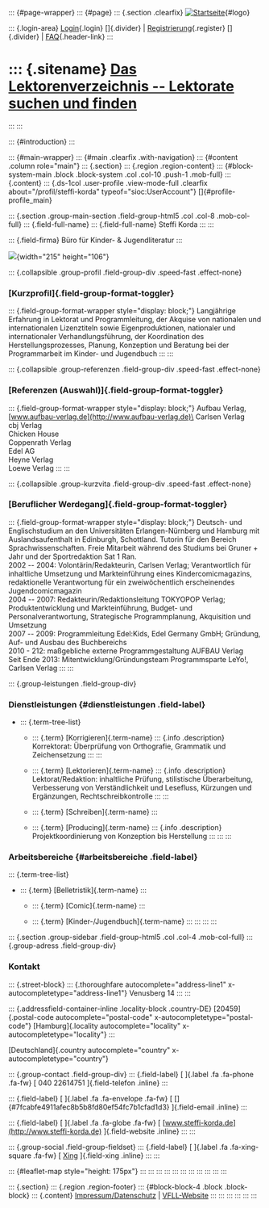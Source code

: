 ::: {#page-wrapper}
::: {#page}
::: {.section .clearfix}
[![Startseite](https://www.lektoren.de/sites/default/files/VfLL_logo.jpg)](/ "Startseite"){#logo}

::: {.login-area}
[Login](/user){.login} []{.divider} \|
[Registrierung](/user/register){.register} []{.divider} \|
[FAQ](/faq-page){.header-link}
:::

::: {.sitename}
[Das Lektorenverzeichnis -- Lektorate suchen und finden](/ "Startseite")
========================================================================
:::
:::

::: {#introduction}
:::

::: {#main-wrapper}
::: {#main .clearfix .with-navigation}
::: {#content .column role="main"}
::: {.section}
::: {.region .region-content}
::: {#block-system-main .block .block-system .col .col-10 .push-1 .mob-full}
::: {.content}
::: {.ds-1col .user-profile .view-mode-full .clearfix about="/profil/steffi-korda" typeof="sioc:UserAccount"}
[]{#profile-profile_main}

::: {.section .group-main-section .field-group-html5 .col .col-8 .mob-col-full}
::: {.field-full-name}
::: {.field-full-name}
Steffi Korda
:::
:::

::: {.field-firma}
Büro für Kinder- & Jugendliteratur
:::

![](https://www.lektoren.de/sites/default/files/styles/profile-image-full/public/users/profile_img/profil.jpg?itok=ORxhr7vH){width="215"
height="106"}

::: {.collapsible .group-profil .field-group-div .speed-fast .effect-none}
### [Kurzprofil]{.field-group-format-toggler}

::: {.field-group-format-wrapper style="display: block;"}
Langjährige Erfahrung in Lektorat und Programmleitung, der Akquise von
nationalen und internationalen Lizenztiteln sowie Eigenproduktionen,
nationaler und internationaler Verhandlungsführung, der Koordination des
Herstellungsprozesses, Planung, Konzeption und Beratung bei der
Programmarbeit im Kinder- und Jugendbuch
:::
:::

::: {.collapsible .group-referenzen .field-group-div .speed-fast .effect-none}
### [Referenzen (Auswahl)]{.field-group-format-toggler}

::: {.field-group-format-wrapper style="display: block;"}
Aufbau Verlag, [www.aufbau-verlag.de](http://www.aufbau-verlag.de)\
Carlsen Verlag\
cbj Verlag\
Chicken House\
Coppenrath Verlag\
Edel AG\
Heyne Verlag\
Loewe Verlag
:::
:::

::: {.collapsible .group-kurzvita .field-group-div .speed-fast .effect-none}
### [Beruflicher Werdegang]{.field-group-format-toggler}

::: {.field-group-format-wrapper style="display: block;"}
Deutsch- und Englischstudium an den Universitäten Erlangen-Nürnberg und
Hamburg mit Auslandsaufenthalt in Edinburgh, Schottland. Tutorin für den
Bereich Sprachwissenschaften. Freie Mitarbeit während des Studiums bei
Gruner + Jahr und der Sportredaktion Sat 1 Ran.\
2002 -- 2004: Volontärin/Redakteurin, Carlsen Verlag; Verantwortlich für
inhaltliche Umsetzung und Markteinführung eines Kindercomicmagazins,
redaktionelle Verantwortung für ein zweiwöchentlich erscheinendes
Jugendcomicmagazin\
2004 -- 2007: Redakteurin/Redaktionsleitung TOKYOPOP Verlag;
Produktentwicklung und Markteinführung, Budget- und
Personalverantwortung, Strategische Programmplanung, Akquisition und
Umsetzung\
2007 -- 2009: Programmleitung Edel:Kids, Edel Germany GmbH; Gründung,
Auf- und Ausbau des Buchbereichs\
2010 - 212: maßgebliche externe Programmgestaltung AUFBAU Verlag\
Seit Ende 2013: Mitentwicklung/Gründungsteam Programmsparte LeYo!,
Carlsen Verlag
:::
:::

::: {.group-leistungen .field-group-div}
### Dienstleistungen {#dienstleistungen .field-label}

-   ::: {.term-tree-list}
    -   ::: {.term}
        [Korrigieren]{.term-name}
        ::: {.info .description}
        Korrektorat: Überprüfung von Orthografie, Grammatik und
        Zeichensetzung
        :::
        :::

    -   ::: {.term}
        [Lektorieren]{.term-name}
        ::: {.info .description}
        Lektorat/Redaktion: inhaltliche Prüfung, stilistische
        Überarbeitung, Verbesserung von Verständlichkeit und Lesefluss,
        Kürzungen und Ergänzungen, Rechtschreibkontrolle
        :::
        :::

    -   ::: {.term}
        [Schreiben]{.term-name}
        :::

    -   ::: {.term}
        [Producing]{.term-name}
        ::: {.info .description}
        Projektkoordinierung von Konzeption bis Herstellung
        :::
        :::
    :::

### Arbeitsbereiche {#arbeitsbereiche .field-label}

::: {.term-tree-list}
-   ::: {.term}
    [Belletristik]{.term-name}
    :::

    -   ::: {.term}
        [Comic]{.term-name}
        :::

    -   ::: {.term}
        [Kinder-/Jugendbuch]{.term-name}
        :::
:::
:::
:::

::: {.section .group-sidebar .field-group-html5 .col .col-4 .mob-col-full}
::: {.group-adress .field-group-div}
### Kontakt

::: {.street-block}
::: {.thoroughfare autocomplete="address-line1" x-autocompletetype="address-line1"}
Venusberg 14
:::
:::

::: {.addressfield-container-inline .locality-block .country-DE}
[20459]{.postal-code autocomplete="postal-code"
x-autocompletetype="postal-code"} [Hamburg]{.locality
autocomplete="locality" x-autocompletetype="locality"}
:::

[Deutschland]{.country autocomplete="country"
x-autocompletetype="country"}

::: {.group-contact .field-group-div}
::: {.field-label}
[ ]{.label .fa .fa-phone .fa-fw} [ 040 22614751 ]{.field-telefon
.inline}
:::

::: {.field-label}
[ ]{.label .fa .fa-envelope .fa-fw} [
[]{#7fcabfe4911afec8b5b8fd80ef54fc7b1cfad1d3} ]{.field-email .inline}
:::

::: {.field-label}
[ ]{.label .fa .fa-globe .fa-fw} [
[www.steffi-korda.de](http://www.steffi-korda.de) ]{.field-website
.inline}
:::
:::

::: {.group-social .field-group-fieldset}
::: {.field-label}
[ ]{.label .fa .fa-xing-square .fa-fw} [
[Xing](https://www.xing.com/profile/Steffi_Korda) ]{.field-xing .inline}
:::
:::

::: {#leaflet-map style="height: 175px"}
:::
:::
:::
:::
:::
:::
:::
:::
:::
:::
:::

::: {.section}
::: {.region .region-footer}
::: {#block-block-4 .block .block-block}
::: {.content}
[Impressum/Datenschutz](/impressum) \|
[VFLL-Website](http://www.vfll.de)
:::
:::
:::
:::
:::
:::
